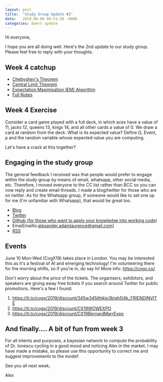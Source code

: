 ```yaml
---
layout: post
title:  "Study Group Update #2"
date:   2019-06-09 09:51:38 -0000
categories: Ewert update
---
```

Hi everyone,

I hope you are all doing well. Here's the 2nd update to our study group. Please feel free to reply with your thoughts.

## Week 4 catchup
* [Chebyshev's Theorem](https://www.youtube.com/watch?v=uMgK000XFhA)
* [Central Limit Theorem](https://www.youtube.com/watch?v=JNm3M9cqWyc)
* [Expectation Maximisation (EM) Algorithm](https://www.youtube.com/watch?v=iQoXFmbXRJA)
* [Full Notes](https://github.com/ionescu/Machine_Learning_2019/blob/master/04-Unsupervised_Learning/04-Unsupervised_Learning.md)

## Week 4 Exercise
Consider a card game played with a full deck, in which aces have a value of 11, jacks 12, queens 13, kings 14, and all other cards a value of 0. We draw a card at random from the deck. What is its expected value? Define Ω, Event, p and the random variable whose expected value you are computing.

Let's have a crack at this together?

## Engaging in the study group
The general feedback I received was that people would prefer to engage within the study group by means of email, whatsapp, other social media, etc. Therefore, I moved everyone to the CC list rather than BCC so you can now reply and create email threads. I made a blog/twitter for those who are on twitter. As for the Whatsapp group, if someone would like to set one up for me (I'm unfamiliar with Whatsapp), that would be great too.

* [Blog](http://ewertml.github.io)
* [Twitter](https://twitter.com/EwertML)
* [Github (for those who want to apply your knowledge into working code)](https://github.com/ewertml)
* Email[mailto:alexander.adamlaurence@gmail.com]
* [RSS]()

## Events
June 10 Mon-Wed (CogX19) takes place in London. You may be interested this as it's a festival of AI and emerging technology! I'm volunteering there for the morning shifts, so if you're in, do say hi! More info: https://cogx.co/

Don't worry about the price of the tickets. The organisers, exhibitors, and speakers are giving away free tickets if you search around Twitter for public promotions. Here's a few I found:
1. https://ti.to/cogx/2019/discount/345w345ilhjkio3kjqh5l4k_FRIENDINVITE
2. https://ti.to/cogx/2019/discount/CX19WOWEXPO
3. https://ti.to/cogx/2019/discount/CX19BernardMarrExpo

## And finally.... A bit of fun from week 3
For all intents and purposes, a bayesian network to compute the probability of Dr. Ionescu cycling in a good mood and noticing Alex in the market. I may have made a mistake, so please use this opportunity to correct me and suggest improvements to the model!

See you all next week,

Alex
